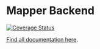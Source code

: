 # Mapper Backend

[![Coverage Status](https://coveralls.io/repos/github/feminizidmap/feminizid-mapper/badge.svg?branch=main)](https://coveralls.io/github/feminizidmap/feminizid-mapper?branch=main)

[Find all documentation here](https://tech.feminizidmap.org/docs/mapper/).
